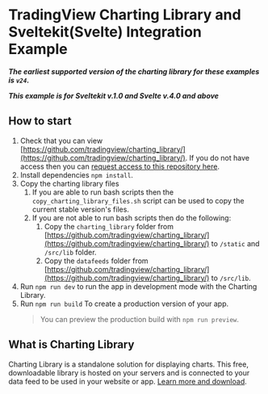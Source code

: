 # TradingView Charting Library and Sveltekit(Svelte) Integration Example

**_The earliest supported version of the charting library for these examples is
`v24`._**

**_This example is for Sveltekit v.1.0 and Svelte v.4.0 and above_**

## How to start

1. Check that you can view
   [https://github.com/tradingview/charting_library/](https://github.com/tradingview/charting_library/).
   If you do not have access then you can
   [request access to this repository here](https://www.tradingview.com/HTML5-stock-forex-bitcoin-charting-library/).
1. Install dependencies `npm install`.
1. Copy the charting library files
   1. If you are able to run bash scripts then the
      `copy_charting_library_files.sh` script can be used to copy the current
      stable version's files.
   1. If you are not able to run bash scripts then do the following:
      1. Copy the `charting_library` folder from
         [https://github.com/tradingview/charting_library/](https://github.com/tradingview/charting_library/)
         to `/static` and `/src/lib` folder.
      1. Copy the `datafeeds` folder from
         [https://github.com/tradingview/charting_library/](https://github.com/tradingview/charting_library/)
         to `/src/lib`.
1. Run `npm run dev` to run the app in development mode
   with the Charting Library.
1. Run `npm run build` To create a production version of your app.
   > You can preview the production build with `npm run preview`.

## What is Charting Library

Charting Library is a standalone solution for displaying charts. This free,
downloadable library is hosted on your servers and is connected to your data
feed to be used in your website or app.
[Learn more and download](https://www.tradingview.com/HTML5-stock-forex-bitcoin-charting-library/).
